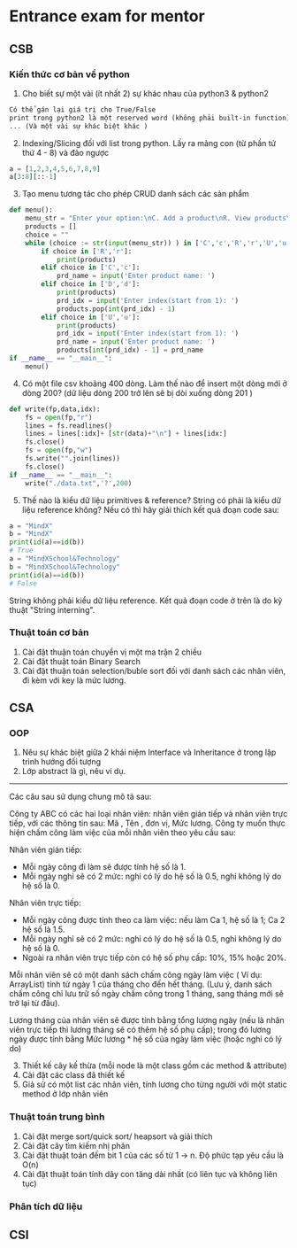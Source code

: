 # Entrance exam for mentor

## CSB
### Kiến thức cơ bản về python
1. Cho biết sự một vài (ít nhất 2) sự khác nhau của python3 & python2 
```txt
Có thể gán lại giá trị cho True/False
print trong python2 là một reserved word (không phải built-in function)
... (Và một vài sự khác biệt khác )
```
2. Indexing/Slicing đối với list trong python. Lấy ra mảng con (từ phần tử thứ 4 - 8) và đảo ngược

```py
a = [1,2,3,4,5,6,7,8,9]
a[3:8][::-1]
```
3. Tạo menu tương tác cho phép CRUD danh sách các sản phẩm
```py
def menu():
    menu_str = "Enter your option:\nC. Add a product\nR. View products\nU. Update a product\nD. Delete products\nOther letter to quit\n"
    products = []
    choice = ""
    while (choice := str(input(menu_str)) ) in ['C','c','R','r','U','u','D','d']:
        if choice in ['R','r']:
            print(products)
        elif choice in ['C','c']:
            prd_name = input('Enter product name: ')
        elif choice in ['D','d']:
            print(products)
            prd_idx = input('Enter index(start from 1): ')
            products.pop(int(prd_idx) - 1)
        elif choice in ['U','u']:
            print(products)
            prd_idx = input('Enter index(start from 1): ')
            prd_name = input('Enter product name: ')
            products[int(prd_idx) - 1] = prd_name
if __name__ == "__main__":
    menu()
```

4. Có một file csv khoảng 400 dòng. Làm thế nào để insert một dòng mới ở dòng 200? (dữ liệu dòng 200 trở lên sẽ bị dòi xuống dòng 201 )
```py
def write(fp,data,idx):
    fs = open(fp,"r")
    lines = fs.readlines()
    lines = lines[:idx]+ [str(data)+"\n"] + lines[idx:]
    fs.close()
    fs = open(fp,"w")
    fs.write("".join(lines))
    fs.close()
if __name__ == "__main__":
    write("./data.txt",'?',200)
```

5. Thế nào là kiểu dữ liệu primitives & reference? String có phải là kiểu dữ liệu reference không? Nếu có thì hãy giải thích kết quả đoạn code sau:
```py
a = "MindX"
b = "MindX"
print(id(a)==id(b))
# True
a = "MindXSchool&Technology"
b = "MindXSchool&Technology"
print(id(a)==id(b))
# False
```

String không phải kiểu dữ liệu reference. Kết quả đoạn code ở trên là do kỹ thuật "String interning".
### Thuật toán cơ bản

1. Cài đặt thuận toán chuyển vị một ma trận 2 chiều 
2. Cài đặt thuật toán Binary Search
3. Cài đặt thuận toán selection/buble sort đối với danh sách các nhân viên, đi kèm với key là mức lương.

## CSA
### OOP
1. Nêu sự khác biệt giữa 2 khái niệm Interface và Inheritance ở trong lập trình hướng đối tượng
2. Lớp abstract là gì, nêu ví dụ.

---

Các câu sau sử dụng chung mô tả sau:  

Công ty ABC có các hai loại nhân viên: nhân viên gián tiếp và nhân viên trực tiếp, với các thông
tin sau: Mã , Tên , đơn vị, Mức lương. Công ty muốn thực hiện chấm công làm việc của mỗi nhân viên theo yêu cầu sau:

Nhân viên gián tiếp:
- Mỗi ngày công đi làm sẽ được tính hệ số là 1.
- Mỗi ngày nghỉ sẽ có 2 mức: nghỉ có lý do hệ số là 0.5, nghỉ không lý do hệ số là 0.

Nhân viên trực tiếp:

- Mỗi ngày công được tính theo ca làm việc: nếu làm Ca 1, hệ số là 1; Ca 2 hệ số là 1.5.
- Mỗi ngày nghỉ sẽ có 2 mức: nghỉ có lý do hệ số là 0.5, nghỉ không lý do hệ số là 0.
- Ngoài ra nhân viên trực tiếp còn có hệ số phụ cấp: 10%, 15% hoặc 20%.

Mỗi nhân viên sẽ có một danh sách chấm công ngày làm việc ( Ví dụ: ArrayList) tính từ ngày 1
của tháng cho đến hết tháng. (Lưu ý, danh sách chấm công chỉ lưu trữ số ngày chấm công trong
1 tháng, sang tháng mới sẽ trở lại từ đầu).  

Lương tháng của nhân viên sẽ được tính bằng tổng lương ngày (nếu là nhân viên trực tiếp thì
lương tháng sẽ có thêm hệ số phụ cấp); trong đó lương ngày được tính bằng Mức lương * hệ số
của ngày làm việc (hoặc nghỉ có lý do)

3. Thiết kế cây kế thừa (mỗi node là một class gồm các method & attribute)
4. Cài đặt các class đã thiết kế
5. Giả sử có một list các nhân viên, tính lương cho từng người với một static method ở lớp nhân viên

### Thuật toán trung bình
1. Cài đặt merge sort/quick sort/ heapsort và giải thích
2. Cài đặt cây tìm kiếm nhị phân
3. Cài đặt thuật toán đếm bit 1 của các số từ 1 -> n. Độ phức tạp yêu cầu là O(n)
4. Cài đặt thuật toán tính dãy con tăng dài nhất (có liên tục và không liên tục)
### Phân tích dữ liệu

## CSI
